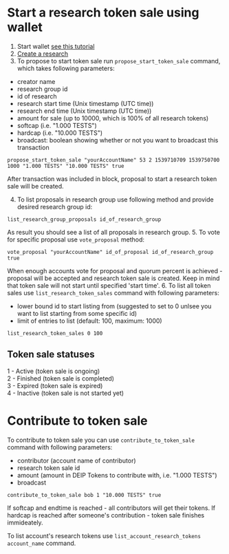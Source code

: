 # Start a research token sale using wallet

1. Start wallet [see this tutorial](https://github.com/DEIPworld/deip-testnet/blob/master/docs/wallet.md)
2. [Create a research](https://github.com/DEIPworld/deip-testnet/blob/master/docs/how-to-create-a-research.md)
3. To propose to start token sale run `propose_start_token_sale` command, which takes following parameters:
- creator name
- research group id
- id of research
- research start time (Unix timestamp (UTC time))
- research end time (Unix timestamp (UTC time))
- amount for sale (up to 10000, which is 100% of all research tokens)
- softcap (i.e. "1.000 TESTS")
- hardcap (i.e. "10.000 TESTS")
- broadcast: boolean showing whether or not you want to broadcast this transaction
```
propose_start_token_sale "yourAccountName" 53 2 1539710709 1539750700 1000 "1.000 TESTS" "10.000 TESTS" true
```
After transaction was included in block, proposal to start a research token sale will be created.

4. To list proposals in research group use following method and provide desired research group id:
```
list_research_group_proposals id_of_research_group
```
As result you should see a list of all proposals in research group.
5. To vote for specific proposal use `vote_proposal` method:
```
vote_proposal "yourAccountName" id_of_proposal id_of_research_group true
```
When enough accounts vote for proposal and  quorum percent is achieved - proposal will be accepted and research token sale is created. Keep in mind that token sale will not start until specified 'start time'.
6. To list all token sales use `list_research_token_sales` command with following parameters:
- lower bound id to start listing from (suggested to set to 0 unlsee you want to list starting from some specific id)
- limit of entries to list (default: 100, maximum: 1000)
```
list_research_token_sales 0 100
```

## Token sale statuses
1 - Active (token sale is ongoing) \
2 - Finished (token sale is completed) \
3 - Expired (token sale is expired) \
4 - Inactive (token sale is not started yet)

# Contribute to token sale
To contribute to token sale you can use `contribute_to_token_sale` command with following parameters:
- contributor (account name of contributor)
- research token sale id
- amount (amount in DEIP Tokens to contribute with, i.e. "1.000 TESTS")
- broadcast
```
contribute_to_token_sale bob 1 "10.000 TESTS" true
```

If softcap and endtime is reached - all contributors will get their tokens. If hardcap is reached after someone's contribution - token sale finishes immideately.

To list account's research tokens use `list_account_research_tokens account_name` command.



